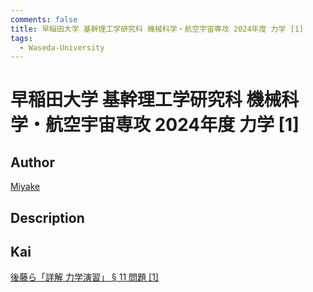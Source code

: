 ```yaml
---
comments: false
title: 早稲田大学 基幹理工学研究科 機械科学・航空宇宙専攻 2024年度 力学 [1]
tags:
  - Waseda-University
---
```

# 早稲田大学 基幹理工学研究科 機械科学・航空宇宙専攻 2024年度 力学 \[1\]

## **Author**
[Miyake](https://miyake.github.io/exams/index.html)

## **Description**

## **Kai**
<p>
<a href="https://www.amazon.co.jp/dp/4320030257/ref=nosim?tag=msscee0a-22">
  後藤ら「詳解 力学演習」 &sect; 11 問題 [1]
</a>
